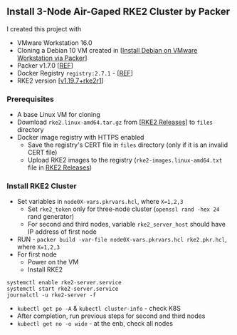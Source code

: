 ## Install 3-Node Air-Gaped RKE2 Cluster by Packer

I created this project with
- VMware Workstation 16.0
- Cloning a Debian 10 VM created in [[Install Debian on VMware Workstation via Packer](/Exec/Packer/Debian)] 
- Packer v1.7.0 [[REF](https://learn.hashicorp.com/tutorials/packer/getting-started-install)]
- Docker Registry `registry:2.7.1` - [[REF](https://docs.docker.com/registry/deploying/)]
- RKE2 version [[v1.19.7+rke2r1](https://github.com/rancher/rke2/releases/tag/v1.19.7%2Brke2r1)]

### Prerequisites
- A base Linux VM for cloning
- Download `rke2.linux-amd64.tar.gz` from [[RKE2 Releases](https://github.com/rancher/rke2/releases)] to `files` directory
- Docker image registry with HTTPS enabled
  - Save the registry's CERT file in `files` directory (only if it is an invalid CERT file)
  - Upload RKE2 images to the registry (`rke2-images.linux-amd64.txt` file in [RKE2 Releases](https://github.com/rancher/rke2/releases)) 

### Install RKE2 Cluster
- Set variables in `node0X-vars.pkrvars.hcl`, where `X=1,2,3`
  - Set `rke2_token` only for three-node cluster (`openssl rand -hex 24` rand generator)
  - For second and third nodes, variable `rke2_server_host` should have IP address of first node
- RUN - `packer build -var-file node0X-vars.pkrvars.hcl rke2.pkr.hcl`, where `X=1,2,3`
- For first node
  - Power on the VM
  - Install RKE2
```
systemctl enable rke2-server.service
systemctl start rke2-server.service
journalctl -u rke2-server -f
```
  - `kubectl get po -A` & `kubectl cluster-info` - check K8S
- After completion, run previous steps for second and third nodes
- `kubectl get no -o wide` - at the enb, check all nodes